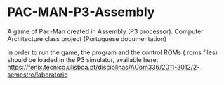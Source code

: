 # PAC-MAN-P3-Assembly
A game of Pac-Man created in Assembly (P3 processor). Computer Architecture class project (Portuguese documentation)


In order to run the game, the program and the control ROMs (.roms files) should be loaded in the P3 simulator, available here: https://fenix.tecnico.ulisboa.pt/disciplinas/ACom336/2011-2012/2-semestre/laboratorio
